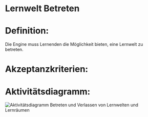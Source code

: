 # Lernwelt Betreten


# Definition:

Die Engine muss Lernenden die Möglichkeit bieten, eine Lernwelt zu betreten.

# Akzeptanzkriterien:


# Aktivitätsdiagramm:
![Aktivitätsdiagramm Betreten und Verlassen von Lernwelten und Lernräumen](imageEngineEnteringExitingWorldsSpaces.png)